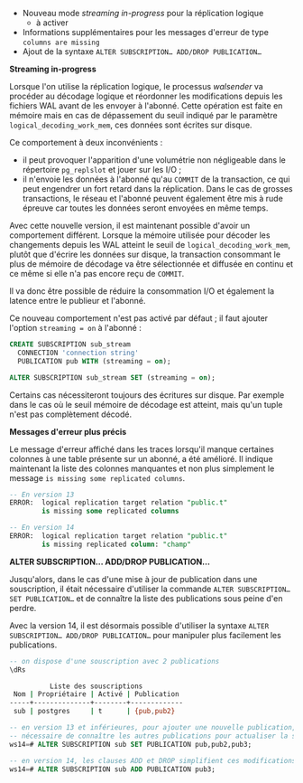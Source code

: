 <!--
Les commits sur ce sujet sont :

* https://commitfest.postgresql.org/29/1927/
* https://git.postgresql.org/gitweb/?p=postgresql.git;a=commit;h=45fdc9738b36d1068d3ad8fdb06436d6fd14436b
* https://commitfest.postgresql.org/30/2727/
* https://www.dalibo.info/home/benoit/public/vip_management?&#vip_manager

Discussion

* https://gitlab.dalibo.info/formation/workshops/-/issues/115

-->

<div class="slide-content">

* Nouveau mode _streaming in-progress_ pour la réplication logique
  + à activer
* Informations supplémentaires pour les messages d'erreur de type `columns are missing`
* Ajout de la syntaxe `ALTER SUBSCRIPTION… ADD/DROP PUBLICATION…`

</div>

<div class="notes">

**Streaming in-progress**

Lorsque l'on utilise la réplication logique, le processus _walsender_ va procéder 
au décodage logique et réordonner les modifications depuis les fichiers WAL 
avant de les envoyer à l'abonné. Cette opération est faite en mémoire mais en 
cas de dépassement du seuil indiqué par le paramètre `logical_decoding_work_mem`, 
ces données sont écrites sur disque.

Ce comportement à deux inconvénients :

* il peut provoquer l'apparition d'une volumétrie non négligeable dans le répertoire 
`pg_replslot` et jouer sur les I/O ;
* il n'envoie les données à l'abonné qu'au `COMMIT` de la transaction, ce qui 
peut engendrer un fort retard dans la réplication. Dans le cas de grosses transactions, 
le réseau et l'abonné peuvent également être mis à rude épreuve car toutes les 
données seront envoyées en même temps.

Avec cette nouvelle version, il est maintenant possible d'avoir un comportement 
différent. Lorsque la mémoire utilisée pour décoder les changements depuis 
les WAL atteint le seuil de `logical_decoding_work_mem`, plutôt que d'écrire 
les données sur disque, la transaction consommant le plus de mémoire de décodage 
va être sélectionnée et diffusée en continu et ce même si elle n'a pas encore 
reçu de `COMMIT`.

Il va donc être possible de réduire la consommation I/O et également la latence entre 
le publieur et l'abonné.

Ce nouveau comportement n'est pas activé par défaut ; il faut ajouter 
l'option `streaming = on` à l'abonné :

```sql
CREATE SUBSCRIPTION sub_stream 
  CONNECTION 'connection string' 
  PUBLICATION pub WITH (streaming = on);

ALTER SUBSCRIPTION sub_stream SET (streaming = on);
```

Certains cas nécessiteront toujours des écritures sur disque. Par exemple
dans le cas où le seuil mémoire de décodage est atteint, mais qu'un tuple 
n'est pas complètement décodé.

**Messages d'erreur plus précis**

Le message d'erreur affiché dans les traces lorsqu'il manque certaines colonnes à
une table présente sur un abonné, a été amélioré. Il indique maintenant
la liste des colonnes manquantes et non plus simplement le message `is missing
some replicated columns`.

```sql
-- En version 13
ERROR:  logical replication target relation "public.t" 
        is missing some replicated columns

-- En version 14
ERROR:  logical replication target relation "public.t" 
        is missing replicated column: "champ"
```

**ALTER SUBSCRIPTION… ADD/DROP PUBLICATION…**

Jusqu'alors, dans le cas d'une mise à jour de publication dans une souscription,
il était nécessaire d'utiliser la commande `ALTER SUBSCRIPTION… SET PUBLICATION…`
et de connaître la liste des publications sous peine d'en perdre.

Avec la version 14, il est désormais possible d'utiliser la syntaxe
`ALTER SUBSCRIPTION… ADD/DROP PUBLICATION…` pour manipuler plus facilement les
publications.

```sql
-- on dispose d'une souscription avec 2 publications
\dRs
```
```sh
          Liste des souscriptions
 Nom | Propriétaire | Activé | Publication 
-----+--------------+--------+-------------
 sub | postgres     | t      | {pub,pub2}
```
```sql
-- en version 13 et inférieures, pour ajouter une nouvelle publication, il était
-- nécessaire de connaître les autres publications pour actualiser la souscription
ws14=# ALTER SUBSCRIPTION sub SET PUBLICATION pub,pub2,pub3;

-- en version 14, les clauses ADD et DROP simplifient ces modifications
ws14=# ALTER SUBSCRIPTION sub ADD PUBLICATION pub3;
```

</div>
